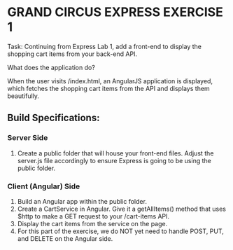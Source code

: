 # GRAND CIRCUS EXPRESS EXERCISE 1

Task: Continuing from Express Lab 1, add a front-end to display the shopping cart items from your back-end API.

What does the application do?

When the user visits /index.html, an AngularJS application is displayed, which fetches the shopping cart items from the API and displays them beautifully.

## Build Specifications:

### Server Side

1. Create a public folder that will house your front-end files. Adjust the server.js file accordingly to ensure Express is going to be using the public folder.

### Client (Angular) Side

1. Build an Angular app within the public folder.
2. Create a CartService in Angular. Give it a getAllItems() method that uses $http to make a GET request to your /cart-items API.
3. Display the cart items from the service on the page.
4. For this part of the exercise, we do NOT yet need to handle POST, PUT, and DELETE on the Angular side.